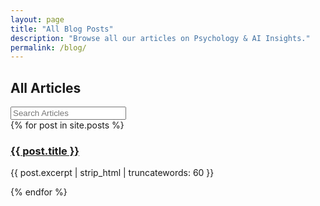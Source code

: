 ```yaml
---
layout: page
title: "All Blog Posts"
description: "Browse all our articles on Psychology & AI Insights."
permalink: /blog/
---
```

<section id="blog-navigation">
<div class="blog-input">
  <h2>All Articles</h2>
  <input type="text" id="searchInput" onkeyup="filterArticles()" placeholder="Search Articles" />
</div>
  <div class="articles">
    {% for post in site.posts %}
      <article class="article">
        <h3><a href="{{ post.url | relative_url }}">{{ post.title }}</a></h3>
        <p>{{ post.excerpt | strip_html | truncatewords: 60 }}</p>
      </article>
    {% endfor %}
  </div>
</section>

<script>
  // JavaScript to filter articles
  function filterArticles() {
    const input = document.getElementById('searchInput').value.toLowerCase();
    const articles = document.getElementsByClassName('article');
    for (let i = 0; i < articles.length; i++) {
      const title = articles[i].querySelector('h3').innerText.toLowerCase();
      const summary = articles[i].querySelector('p').innerText.toLowerCase();
      articles[i].style.display = (title.includes(input) || summary.includes(input)) ? '' : 'none';
    }
  }
</script>
